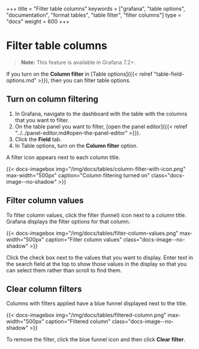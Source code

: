 +++
title = "Filter table columns"
keywords = ["grafana", "table options", "documentation", "format tables", "table filter", "filter columns"]
type = "docs"
weight = 600
+++

# Filter table columns

> **Note:** This feature is available in Grafana 7.2+.

If you turn on the **Column filter** in [Table options]({{< relref "table-field-options.md" >}}), then you can filter table options.

## Turn on column filtering

1. In Grafana, navigate to the dashboard with the table with the columns that you want to filter.
1. On the table panel you want to filter, [open the panel editor]({{< relref "../../panel-editor.md#open-the-panel-editor" >}}).
1. Click the **Field** tab.
1. In Table options, turn on the **Column filter** option.

A filter icon appears next to each column title.

{{< docs-imagebox img="/img/docs/tables/column-filter-with-icon.png" max-width="500px" caption="Column filtering turned on" class="docs-image--no-shadow" >}}

## Filter column values

To filter column values, click the filter (funnel) icon next to a column title. Grafana displays the filter options for that column.

{{< docs-imagebox img="/img/docs/tables/filter-column-values.png" max-width="500px" caption="Filter column values" class="docs-image--no-shadow" >}}

Click the check box next to the values that you want to display. Enter text in the search field at the top to show those values in the display so that you can select them rather than scroll to find them.

## Clear column filters

Columns with filters applied have a blue funnel displayed next to the title.

{{< docs-imagebox img="/img/docs/tables/filtered-column.png" max-width="500px" caption="Filtered column" class="docs-image--no-shadow" >}}

To remove the filter, click the blue funnel icon and then click **Clear filter**.
